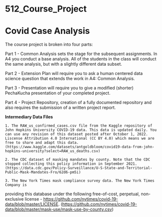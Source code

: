 # 512_Course_Project
# Covid Case Analysis

The course project is broken into four parts: 

Part 1 - Common Analysis sets the stage for the subsequent assignments. In A4 you conduct a base analysis. All of the students in the class will conduct the same analysis, but with a slightly different data subset.

Part 2 - Extension Plan will require you to ask a human centered data science question that extends the work in A4: Common Analysis.

Part 3 - Presentation will require you to give a modified (shorter) PechaKucha presentation of your completed project.

Part 4 - Project Repository, creation of a fully documented repository and also requires the submission of a written project report.

**Intermediary Data Files**

    1. The RAW_us_confirmed_cases.csv file from the Kaggle repository of John Hopkins University COVID-19 data. This data is updated daily. You can use any revision of this dataset posted after October 1, 2022. Liscense Attribution 4.0 International (CC BY 4.0) which means we are free to share and adapt this data. (https://www.kaggle.com/datasets/antgoldbloom/covid19-data-from-john-hopkins-university?select=RAW_us_deaths.csv)
    
    2. The CDC dataset of masking mandates by county. Note that the CDC stopped collecting this policy information in September 2021. (https://data.cdc.gov/Policy-Surveillance/U-S-State-and-Territorial-Public-Mask-Mandates-Fro/62d6-pm5i)
    
    3. The New York Times mask compliance survey data. The New York Times Company is
providing this database under the following free-of-cost, perpetual,
non-exclusive license - https://github.com/nytimes/covid-19-data/blob/master/LICENSE.  (https://github.com/nytimes/covid-19-data/blob/master/mask-use/mask-use-by-county.csv)
